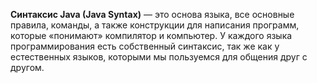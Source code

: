 **Синтаксис Java (Java Syntax)** — это основа языка, все основные правила, команды, а также конструкции для написания программ, которые «понимают» компилятор и компьютер. У каждого языка программирования есть собственный синтаксис, так же как у естественных языков, которыми мы пользуемся для общения друг с другом.

